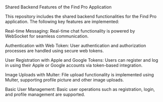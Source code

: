 Shared Backend Features of the Find Pro Application

This repository includes the shared backend functionalities for the Find Pro application. The following key features are implemented:

Real-time Messaging:
Real-time chat functionality is powered by WebSocket for seamless communication.

Authentication with Web Token:
User authentication and authorization processes are handled using secure web tokens.

User Registration with Apple and Google Tokens:
Users can register and log in using their Apple or Google accounts via token-based integration.

Image Uploads with Multer:
File upload functionality is implemented using Multer, supporting profile picture and other image uploads.

Basic User Management:
Basic user operations such as registration, login, and profile management are supported.

